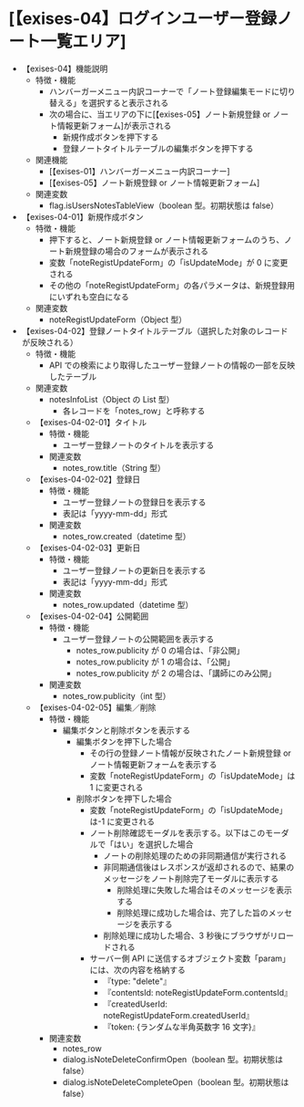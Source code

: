 # [【exises-04】ログインユーザー登録ノート一覧エリア]

- 【exises-04】機能説明
  - 特徴・機能
    - ハンバーガーメニュー内訳コーナーで「ノート登録編集モードに切り替える」を選択すると表示される
    - 次の場合に、当エリアの下に[【exises-05】ノート新規登録 or ノート情報更新フォーム]が表示される
      - 新規作成ボタンを押下する
      - 登録ノートタイトルテーブルの編集ボタンを押下する
  - 関連機能
    - [【exises-01】ハンバーガーメニュー内訳コーナー]
    - [【exises-05】ノート新規登録 or ノート情報更新フォーム]
  - 関連変数
    - flag.isUsersNotesTableView（boolean 型。初期状態は false）
- 【exises-04-01】新規作成ボタン
  - 特徴・機能
    - 押下すると、ノート新規登録 or ノート情報更新フォームのうち、ノート新規登録の場合のフォームが表示される
    - 変数「noteRegistUpdateForm」の「isUpdateMode」が 0 に変更される
    - その他の「noteRegistUpdateForm」の各パラメータは、新規登録用にいずれも空白になる
  - 関連変数
    - noteRegistUpdateForm（Object 型）
- 【exises-04-02】登録ノートタイトルテーブル（選択した対象のレコードが反映される）
  - 特徴・機能
    - API での検索により取得したユーザー登録ノートの情報の一部を反映したテーブル
  - 関連変数
    - notesInfoList（Object の List 型）
      - 各レコードを「notes_row」と呼称する
  - 【exises-04-02-01】タイトル
    - 特徴・機能
      - ユーザー登録ノートのタイトルを表示する
    - 関連変数
      - notes_row.title（String 型）
  - 【exises-04-02-02】登録日
    - 特徴・機能
      - ユーザー登録ノートの登録日を表示する
      - 表記は「yyyy-mm-dd」形式
    - 関連変数
      - notes_row.created（datetime 型）
  - 【exises-04-02-03】更新日
    - 特徴・機能
      - ユーザー登録ノートの更新日を表示する
      - 表記は「yyyy-mm-dd」形式
    - 関連変数
      - notes_row.updated（datetime 型）
  - 【exises-04-02-04】公開範囲
    - 特徴・機能
      - ユーザー登録ノートの公開範囲を表示する
        - notes_row.publicity が 0 の場合は、「非公開」
        - notes_row.publicity が 1 の場合は、「公開」
        - notes_row.publicity が 2 の場合は、「講師にのみ公開」
    - 関連変数
      - notes_row.publicity（int 型）
  - 【exises-04-02-05】編集／削除
    - 特徴・機能
      - 編集ボタンと削除ボタンを表示する
        - 編集ボタンを押下した場合
          - その行の登録ノート情報が反映されたノート新規登録 or ノート情報更新フォームを表示する
          - 変数「noteRegistUpdateForm」の「isUpdateMode」は 1 に変更される
        - 削除ボタンを押下した場合
          - 変数「noteRegistUpdateForm」の「isUpdateMode」は-1 に変更される
          - ノート削除確認モーダルを表示する。以下はこのモーダルで「はい」を選択した場合
            - ノートの削除処理のための非同期通信が実行される
            - 非同期通信後はレスポンスが返却されるので、結果のメッセージをノート削除完了モーダルに表示する
              - 削除処理に失敗した場合はそのメッセージを表示する
              - 削除処理に成功した場合は、完了した旨のメッセージを表示する
            - 削除処理に成功した場合、3 秒後にブラウザがリロードされる
          - サーバー側 API に送信するオブジェクト変数「param」には、次の内容を格納する
            - 『type: "delete"』
            - 『contentsId: noteRegistUpdateForm.contentsId』
            - 『createdUserId: noteRegistUpdateForm.createdUserId』
            - 『token: {ランダムな半角英数字 16 文字}』
    - 関連変数
      - notes_row
      - dialog.isNoteDeleteConfirmOpen（boolean 型。初期状態は false）
      - dialog.isNoteDeleteCompleteOpen（boolean 型。初期状態は false）
